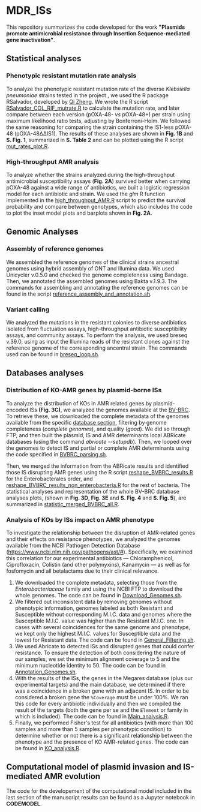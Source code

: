 # MDR_ISs

This repository summarizes the code developed for the work **"Plasmids promote antimicrobial resistance through Insertion Sequence-mediated gene inactivation"**.

## Statistical analyses

### Phenotypic resistant mutation rate analysis

To analyze the phenotypic resistant mutation rate of the diverse *Klebsiella pneumoniae* strains tested in the project , we used the R package RSalvador, developed by [Qi Zheng](https://academic.oup.com/g3journal/article/7/12/3849/6027424). We wrote the R script [RSalvador_COL_RIF_mutrate.R](https://github.com/jorgEVOplasmids/MDR_ISs/blob/main/Statistical_analysis/Mut_rate_analysis/RSalvador_COL_RIF_mutrate.R) to calculate the mutation rate, and later compare between each version (pOXA-48- *vs* pOXA-48+) per strain using maximum likelihood ratio tests, adjusting by Bonferroni-Holm. We followed the same reasoning for comparing the strain containing the IS1-less pOXA-48 (pOXA-48ΔΔIS1). The results of these analyses are shown in **Fig. 1B** and **S. Fig. 1**, summarized in **S. Table 2** and can be plotted using the R script [mut_rates_plot.R](https://github.com/jorgEVOplasmids/MDR_ISs/blob/main/Statistical_analysis/Mut_rate_analysis/mut_rates_plot.R).

### High-throughput AMR analysis

To analyze whether the strains analyzed during the high-throughput antimicrobial susceptibility assays (**Fig. 2A**) survived better when carrying pOXA-48 against a wide range of antibiotics, we built a logistic regression model for each antibiotic and strain. We used the *glm* R function implemented in the  [high_throughput_AMR.R](https://github.com/jorgEVOplasmids/MDR_ISs/blob/main/Statistical_analysis/AMR_HT_analysis/high_throughput_AMR.R) script to predict the survival probability and compare between genotypes, which also includes the code to plot the inset model plots and barplots shown in **Fig. 2A**.

## Genomic Analyses

### Assembly of reference genomes

We assembled the reference genomes of the clinical strains ancestral genomes using hybrid assembly of ONT and Illumina data. We used Unicycler v.0.5.0 and checked the genome completeness using Bandage. Then, we annotated the assembled genomes using Bakta v.1.9.3. The commands for assembling and annotating the reference genomes can be found in the script [reference_assembly_and_annotation.sh](https://github.com/jorgEVOplasmids/MDR_ISs/blob/main/Genome_Analysis/reference_assembly_and_annotation.sh).

### Variant calling

We analyzed the mutations in the resistant colonies to diverse antibiotics isolated from fluctuation assays, high-throughput antibiotic susceptibility assays, and community assays. To perform the analysis, we used breseq v.39.0, using as input the Illumina reads of the resistant clones against the reference genome of the corresponding ancentral strain. The commands used can be found in [breseq_loop.sh](https://github.com/jorgEVOplasmids/MDR_ISs/blob/main/Genome_Analysis/breseq_loop.sh).

## Databases analyses

### Distribution of KO-AMR genes by plasmid-borne ISs

To analyze the distribution of KOs in AMR related genes by plasmid-encoded ISs **(Fig. 3C)**, we analyzed the genomes available at the [BV-BRC](https://www.bv-brc.org/). To retrieve these, we downloaded the complete metadata of the genomes available from the specific [database section](https://www.bv-brc.org/view/Bacteria/2#view_tab=genomes), filtering by genome completeness (*complete genomes*), and quality (*good*). We did so through FTP, and then built the plasmid, IS and AMR determinants local ABRicate databases (using the command *abricate --setupdb*). Then, we looped over the genomes to detect IS and partial or complete AMR determinants using the code specified in [BVBRC_parsing.sh](https://github.com/jorgEVOplasmids/MDR_ISs/blob/main/Databases_analysis/AMR_determinant_distribution/BVBRC_parsing.sh).

Then, we merged the information from the ABRicate results and identified those IS disrupting AMR genes using the R script [reshape_BVBRC_results.R](https://github.com/jorgEVOplasmids/MDR_ISs/blob/main/Databases_analysis/AMR_determinant_distribution/reshape_BVBRC_results.R) for the Enterobacterales order, and [reshape_BVBRC_results_non_enterobacteria.R](https://github.com/jorgEVOplasmids/MDR_ISs/blob/main/Databases_analysis/AMR_determinant_distribution/reshape_BVBRC_results_non_enterobacteria.R) for the rest of bacteria. The statistical analyses and representation of the whole BV-BRC database analyses plots, (shown in **Fig. 3D**, **Fig. 3E** and **S. Fig. 4** and **S. Fig. 5**), are summarized in [statistic_merged_BVBRC_all.R](https://github.com/jorgEVOplasmids/MDR_ISs/blob/main/Databases_analysis/AMR_determinant_distribution/statistic_merged_BVBRC_all.R).

### Analysis of KOs by ISs impact on AMR phenotype
To investigate the relationship between the disruption of AMR-related genes and their effects on resistance phenotypes, we analyzed the genomes available from the NCBI Pathogen Detection Database (https://www.ncbi.nlm.nih.gov/pathogens/ast/#). Specifically, we examined this correlation for our experimental antibiotics — Chloramphenicol, Ciprofloxacin, Colistin (and other polymyxins), Kanamycin — as well as for fosfomycin and all betalactams due to their clinical relevance.

1. We downloaded the complete metadata, selecting those from the *Enterobacteriaceae* family and using the NCBI FTP to download the whole genomes. The code can be found in [Download_Genomes.sh](https://github.com/jorgEVOplasmids/MDR_ISs/blob/main/Databases_analysis/KO_impact_Phenotypic_AMR/Download_Genomes.sh).
2. We filtered out inconsistent data by removing genomes without phenotypic information, genomes labeled as both Resistant and Susceptible without corresponding M.I.C. data and genomes where the Susceptible M.I.C. value was higher than the Resistant M.I.C. one. In cases with several coincidences for the same genome and phenotype, we kept only the highest M.I.C. values for Susceptible data and the lowest for Resistant data. The code can be found in [General_Filtering.sh](https://github.com/jorgEVOplasmids/MDR_ISs/blob/main/Databases_analysis/KO_impact_Phenotypic_AMR/General_Filtering.sh).
3. We used Abricate to detected ISs and disrupted genes that could confer resistance. To ensure the detection of both considering the nature of our samples, we set the minimum alignment coverage to 5 and the minimum nucleotide identity to 50. The code can be found in [Annotation_Genomes.sh](https://github.com/jorgEVOplasmids/MDR_ISs/blob/main/Databases_analysis/KO_impact_Phenotypic_AMR/Annotation_Genomes.sh).
4. With the results of the ISs, the genes in the Megares database (plus our experimental targets) and the main database, we determined if there was a coincidence in a broken gene with an adjacent IS. In order to be considered a broken gene the `%Coverage` must be under 100%.  We ran this code for every antibiotic individually and then we compiled the result of the targets (both the gene per se and the `Element` or family in which is included). The code can be found in [Main_analysis.R](https://github.com/jorgEVOplasmids/MDR_ISs/blob/main/Databases_analysis/KO_impact_Phenotypic_AMR/Main_Analysis.R).
5. Finally, we performed Fisher's test for all antibiotics (with more than 100 samples and more than 5 samples per phenotypic condition) to determine whether or not there is a significant relationship between the phenotype and the presence of KO AMR-related genes. The code can be found in [KO_analysis.R](https://github.com/jorgEVOplasmids/MDR_ISs/blob/main/Databases_analysis/KO_impact_Phenotypic_AMR/KO_analysis.R).

## Computational model of plasmid invasion and IS-mediated AMR evolution

The code for the developement of the computational model included in the last section of the manuscript results can be found as a Jupyter notebook in **CODEMODEL**. 

